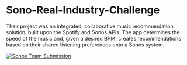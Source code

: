 # Sono-Real-Industry-Challenge
Their project was an integrated, collaborative music recommendation solution, built upon the Spotify and Sonos APIs. The app determines the speed of the music and, given a desired BPM, creates recommendations based on their shared listening preferences onto a Sonos system.

[![Sonos Team Submission](http://img.youtube.com/vi/RL3DHz2HnnU/0.jpg)](http://www.youtube.com/watch?v=RL3DHz2HnnU "Sonos Team Submission")
